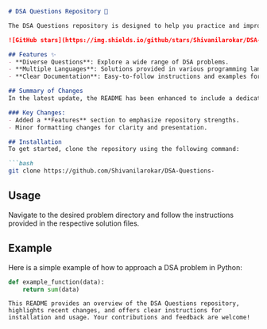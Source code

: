 ```markdown
# DSA Questions Repository 🤖

The DSA Questions repository is designed to help you practice and improve your coding skills through a comprehensive collection of Data Structures and Algorithms (DSA) problems.

![GitHub stars](https://img.shields.io/github/stars/Shivanilarokar/DSA-Questions-.svg?style=social) ![GitHub forks](https://img.shields.io/github/forks/Shivanilarokar/DSA-Questions-.svg?style=social)

## Features ✨
- **Diverse Questions**: Explore a wide range of DSA problems.
- **Multiple Languages**: Solutions provided in various programming languages.
- **Clear Documentation**: Easy-to-follow instructions and examples for each problem.

## Summary of Changes
In the latest update, the README has been enhanced to include a dedicated **Features** section, highlighting the core advantages of the repository. Minor formatting adjustments were also made for improved readability.

### Key Changes:
- Added a **Features** section to emphasize repository strengths.
- Minor formatting changes for clarity and presentation.

## Installation
To get started, clone the repository using the following command:

```bash
git clone https://github.com/Shivanilarokar/DSA-Questions-
```

## Usage
Navigate to the desired problem directory and follow the instructions provided in the respective solution files.

## Example
Here is a simple example of how to approach a DSA problem in Python:

```python
def example_function(data):
    return sum(data)
```
```
This README provides an overview of the DSA Questions repository, highlights recent changes, and offers clear instructions for installation and usage. Your contributions and feedback are welcome!
```
